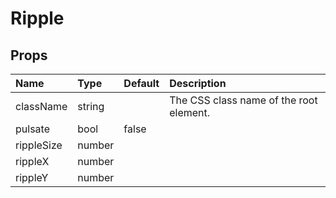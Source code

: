 Ripple
======



Props
-----


| Name | Type | Default | Description |
|:-----|:-----|:-----|:-----|
| className | string |  |  The CSS class name of the root element. |
| pulsate | bool | false |   |
| rippleSize | number |  |   |
| rippleX | number |  |   |
| rippleY | number |  |   |
